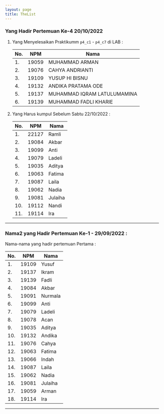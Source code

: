 ```yaml
---
layout: page
title: TheList
---
```



### Yang Hadir Pertemuan Ke-4 20/10/2022

1. Yang Menyelesaikan Praktikumm `p4_c1` - `p4_c7` di LAB : 

    |No. | NPM      | Nama          |
    |----|----------|---------------|
    | 1. | 19059 	| MUHAMMAD ARMAN | 
    | 2. | 19076 	| CAHYA ANDRIANTI | 
    | 3. | 19109 	| YUSUP HI BISNU | 
    | 4. | 19132 	| ANDIKA PRATAMA ODE | 
    | 5. | 19137 	| MUHAMMAD IQRAM LATULUMAMINA | 
    | 6. | 19139 	| MUHAMMAD FADLI KHARIE | 


2. Yang Harus kumpul Sebelum Sabtu 22/10/2022 :

    |No. | NPM      | Nama          |
    |----|----------|---------------|
    | 1. | 22127 | Ramli  | 
    | 2. | 19084 | Akbar | 
    | 3. | 19099 | Anti  | 
    | 4. | 19079 | Ladeli | 
    | 5. | 19035 | Aditya  | 
    | 6. | 19063 | Fatima | 
    | 7. | 19087 | Laila | 
    | 8. | 19062 | Nadia | 
    | 9. | 19081 | Julaiha | 
    | 10. | 19112 | Nandi | 
    | 11. | 19114 | Ira | 


***

### Nama2 yang Hadir Pertemuan Ke-1 - 29/09/2022 : 

Nama-nama yang hadir pertemuan Pertama : 

|No. | NPM      | Nama       |
|----|----------|------------|
| 1. | 19109 | Yusuf         | 
| 2. | 19137 | Ikram         | 
| 3. | 19139 | Fadli         | 
| 4. | 19084 | Akbar         | 
| 5. | 19091 | Nurmala       | 
| 6. | 19099 | Anti          | 
| 7. | 19079 | Ladeli        | 
| 8. | 19078 | Acan          | 
| 9. | 19035 | Aditya        | 
| 10. | 19132 | Andika       | 
| 11. | 19076 | Cahya        | 
| 12. | 19063 | Fatima       | 
| 13. | 19066 | Indah        | 
| 14. | 19087 | Laila        | 
| 15. | 19062 | Nadia        | 
| 16. | 19081 | Julaiha      | 
| 17. | 19059 | Arman        | 
| 18. | 19114 | Ira          | 



***
